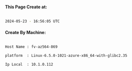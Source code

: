 
   
#### This Page Create at:

```bash

2024-05-23 - 16:56:05 UTC

```

#### Create By Machine:

```bash

Host Name : fv-az564-869

platform  : Linux-6.5.0-1021-azure-x86_64-with-glibc2.35

Ip Local  : 10.1.0.112

```

